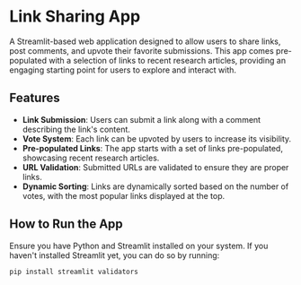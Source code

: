 # Link Sharing App

A Streamlit-based web application designed to allow users to share links, post comments, and upvote their favorite submissions. This app comes pre-populated with a selection of links to recent research articles, providing an engaging starting point for users to explore and interact with.

## Features

- **Link Submission**: Users can submit a link along with a comment describing the link's content.
- **Vote System**: Each link can be upvoted by users to increase its visibility.
- **Pre-populated Links**: The app starts with a set of links pre-populated, showcasing recent research articles.
- **URL Validation**: Submitted URLs are validated to ensure they are proper links.
- **Dynamic Sorting**: Links are dynamically sorted based on the number of votes, with the most popular links displayed at the top.

## How to Run the App

Ensure you have Python and Streamlit installed on your system. If you haven't installed Streamlit yet, you can do so by running:

```bash
pip install streamlit validators
